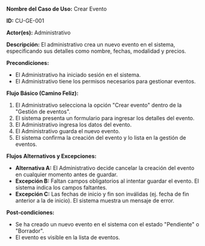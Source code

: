 **Nombre del Caso de Uso:** Crear Evento

**ID:** CU-GE-001

**Actor(es):** Administrativo

**Descripción:** El administrativo crea un nuevo evento en el sistema, especificando sus detalles como nombre, fechas, modalidad y precios.

**Precondiciones:**

* El Administrativo ha iniciado sesión en el sistema.
* El Administrativo tiene los permisos necesarios para gestionar eventos.

**Flujo Básico (Camino Feliz):**

1. El Administrativo selecciona la opción "Crear evento" dentro de la "Gestión de eventos".
2. El sistema presenta un formulario para ingresar los detalles del evento.
3. El Administrativo ingresa los datos del evento.
4. El Administrativo guarda el nuevo evento.
5. El sistema confirma la creación del evento y lo lista en la gestión de eventos.

**Flujos Alternativos y Excepciones:**

* **Alternativa A:** El Administrativo decide cancelar la creación del evento en cualquier momento antes de guardar.
* **Excepción B:** Faltan campos obligatorios al intentar guardar el evento. El sistema indica los campos faltantes.
* **Excepción C:** Las fechas de inicio y fin son inválidas (ej. fecha de fin anterior a la de inicio). El sistema muestra un mensaje de error.

**Post-condiciones:**

* Se ha creado un nuevo evento en el sistema con el estado "Pendiente" o "Borrador".
* El evento es visible en la lista de eventos.